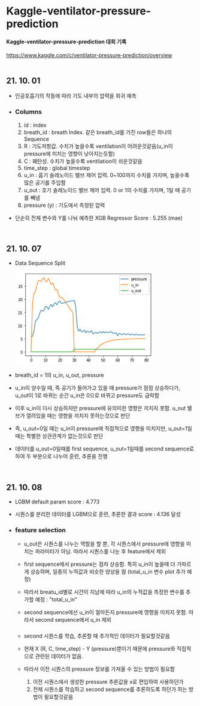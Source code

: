 # Kaggle-ventilator-pressure-prediction
#### Kaggle-ventilator-pressure-prediction 대회 기록
<https://www.kaggle.com/c/ventilator-pressure-prediction/overview>
</br>
</br>

## 21. 10. 01

* 인공호흡기의 작동에 따라 기도 내부의 압력을 회귀 예측

* ### Columns

  1. id : index
  2. breath_id : breath Index. 같은 breath_id를 가진 row들은 하나의 Sequence
  3. R : 기도저항값. 수치가 높을수록 ventilation이 어려운것같음(u_in이 pressure에 미치는 영향이 낮아지는듯함)
  4. C : 폐탄성. 수치가 높을수록 ventilation이 쉬운것같음
  5. time_step : global timestep
  6. u_in : 흡기 솔레노이드 밸브 제어 압력. 0~100까지 수치를 가지며, 높을수록 많은 공기를 주입함
  7. u_out : 호기 솔레노이드 밸브 제어 입력. 0 or 1의 수치를 가지며, 1일 때 공기를 빼냄
  8. pressure (y) : 기도에서 측정된 압력

* 단순히 전체 변수와 Y를 나눠 예측한 XGB Regressor Score : 5.255 (mae)



</br>

## 21. 10. 07

* Data Sequence Split

  ![1.png](images\1.png)

* breath_id = 1의 u_in, u_out, pressure
* u_in이 양수일 때, 즉 공기가 들어가고 있을 때 pressure가 점점 상승하다가, u_out이 1로 바뀌는 순간 u_in은 0으로 바뀌고 pressure도 급락함
* 이후 u_in이 다시 상승하지만 pressure에 유의미한 영향은 끼치지 못함. u_out 밸브가 열려있을 때는 영향을 끼치지 못하는것으로 판단
* 즉, u_out=0일 때는 u_in이 pressure에 직접적으로 영향을 미치지만, u_out=1일 때는 특별한 상관관계가 없는것으로 판단
* 데이터를 u_out=0일때를 first sequence, u_out=1일때를 second sequence로 하여 두 부분으로 나누어 훈련, 추론을 진행



</br>

## 21. 10. 08

* LGBM default param score : 4.773

* 시퀀스를 분리한 데이터를 LGBM으로 훈련, 추론한 결과 score : 4.136 달성

* ### feature selection

  * u_out은 시퀀스를 나누는 역할을 할 뿐, 각 시퀀스에서 pressure에 영향을 미치는 파라미터가 아님. 따라서 시퀀스를 나눈 후 feature에서 제외

  * first sequence에서 pressure는 점차 상승함. 특히 u_in이 높을때 더 가파르게 상승하며, 일종의 누적값과 비슷한 양상을 띔 (total_u_in 변수 plot 추가 예정)

  * 따라서 breatu_id별로 시간이 지남에 따라 u_in의 누적값을 측정한 변수를 추가할 예정 : "total_u_in"

  * second sequence에선 u_in이 얼마든지 pressure에 영향을 미치지 못함. 따라서 second sequence에서 u_in 제외

    ### 

  * second 시퀀스를 학습, 추론할 때 추가적인 데이터가 필요할것같음

  * 현재 X (R, C, time_step) - Y (pressure)뿐이기 때문에 pressure와 직접적으로 관련된 데이터가 없음.

  * 따라서 이전 시퀀스의 pressure 정보를 가져올 수 있는 방법이 필요함

    1. 이전 시퀀스에서 생성한 pressure 추론값을 x로 편입하여 사용하던가
    2. 전체 시퀀스를 학습하고 second sequence를 추론하도록 하던가 하는 방법이 필요할것같음

